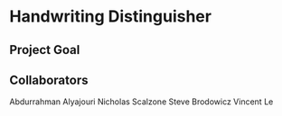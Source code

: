 # Handwriting Distinguisher
## Project Goal

## Collaborators
Abdurrahman Alyajouri
Nicholas Scalzone
Steve Brodowicz
Vincent Le

